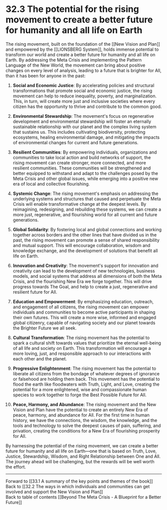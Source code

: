# 32.3 The potential for the rising movement to create a better future for humanity and all life on Earth

The rising movement, built on the foundation of the [[New Vision and Plan]] and empowered by the [[LIONSBERG System]], holds immense potential to transform our world and create a better future for humanity and all life on Earth. By addressing the Meta Crisis and implementing the Pattern Language of the New World, the movement can bring about positive changes on every level of analysis, leading to a future that is brighter for All, than it has been for anyone in the past:

1.  **Social and Economic Justice**: By accelerating policies and structural transformations that promote social and economic justice, the rising movement can help to reduce inequality, poverty, and marginalization. This, in turn, will create more just and inclusive societies where every citizen has the opportunity to thrive and contribute to the common good.
    
2.  **Environmental Stewardship**: The movement's focus on regenerative development and environmental stewardship will foster an eternally sustainable relationship with our planet and the complex living system that sustains us. This includes cultivating biodiversity, protecting ecosystems, healing environmental damage, and mitigating the impacts of environmental changes for current and future generations.
    
3.  **Resilient Communities**: By empowering individuals, organizations and communities to take local action and build networks of support, the rising movement can create stronger, more connected, and more resilient communities. These communities will be strengthened and better equipped to withstand and adapt to the challenges posed by the Meta Crisis and other global issues, while emerging into a positive new era of local and collective flourishing.
    
4.  **Systemic Change**: The rising movement's emphasis on addressing the underlying systems and structures that caused and perpetuate the Meta Crisis will enable transformative change at the deepest levels. By reimagining, redesigning, and rebuilding these systems, we can create a more just, regenerative, and flourishing world for all current and future generations.
    
5.  **Global Solidarity**: By fostering local and global connections and working together across borders and the other lines that have divided us in the past, the rising movement can promote a sense of shared responsibility and mutual support. This will encourage collaboration, wisdom and knowledge exchange, and the development of solutions that benefit all life on Earth.
    
6.  **Innovation and Creativity**: The movement's support for innovation and creativity can lead to the development of new technologies, business models, and social systems that address all dimensions of both the Meta Crisis, and the flourishing New Era we forge together. This will drive progress towards The Goal, and help to create a just, regenerative and resilient future for All. 
    
7.  **Education and Empowerment**: By emphasizing education, outreach, and engagement of all citizens, the rising movement can empower individuals and communities to become active participants in shaping their own futures. This will create a more wise, informed and engaged global citizenry, capable of navigating society and our planet towards the Brighter Future we all seek.
    
8.  **Cultural Transformation**: The rising movement has the potential to spark a cultural shift towards values that prioritize the eternal well-being of all life and society on Earth. This transformation will encourage a more loving, just, and responsible approach to our interactions with each other and the planet.
    
9. **Progressive Enlightenment**: The rising movement has the potential to liberate all citizens from the bondage of whatever degrees of ignorance or falsehood are holding them back. This movement has the potential to flood the earth like floodwaters with Truth, Light, and Love, creating the potential for a more enlightened, wise and compassionate human species to work together to forge the Best Possible Future for All. 
    
10. **Peace, Harmony, and Abundance**: The rising movement and the New Vision and Plan have the potential to create an entirely New Era of peace, harmony, and abundance for All.  For the first time in human history, we have the connections, the wisdom, the knowledge, and the tools and technology to solve the deepest causes of pain, suffering, and privation, creating the conditions for a New Era of flourishing prosperity for All. 

By harnessing the potential of the rising movement, we can create a better future for humanity and all life on Earth—one that is based on Truth, Love, Justice, Stewardship, Wisdom, and Right Relationship between One and All. The journey ahead will be challenging, but the rewards will be well worth the effort.

---
Forward to [[33.1 A summary of the key points and themes of the book]]  
Back to [[32.2 The ways in which individuals and communities can get involved and support the New Vision and Plan]]  
Back to table of contents [[Beyond The Meta Crisis - A Blueprint for a Better Future]]
